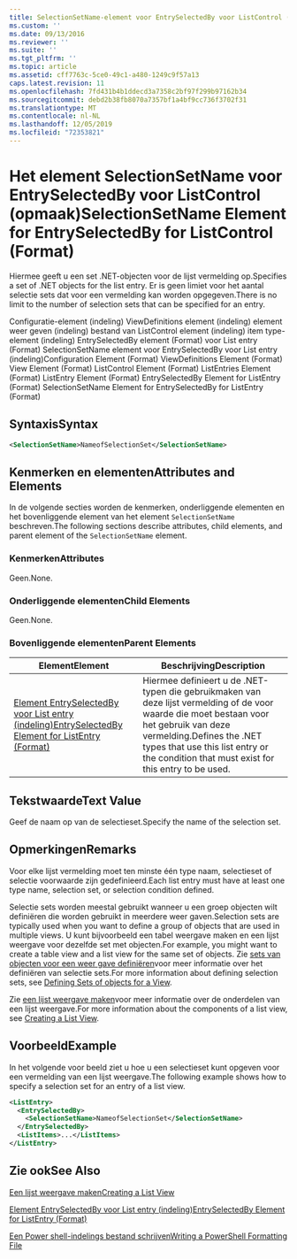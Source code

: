 ```yaml
---
title: SelectionSetName-element voor EntrySelectedBy voor ListControl (indeling) | Microsoft Docs
ms.custom: ''
ms.date: 09/13/2016
ms.reviewer: ''
ms.suite: ''
ms.tgt_pltfrm: ''
ms.topic: article
ms.assetid: cff7763c-5ce0-49c1-a480-1249c9f57a13
caps.latest.revision: 11
ms.openlocfilehash: 7fd431b4b1ddecd3a7358c2bf97f299b97162b34
ms.sourcegitcommit: debd2b38fb8070a7357bf1a4bf9cc736f3702f31
ms.translationtype: MT
ms.contentlocale: nl-NL
ms.lasthandoff: 12/05/2019
ms.locfileid: "72353821"
---
```

# <a name="selectionsetname-element-for-entryselectedby-for-listcontrol-format"></a><span data-ttu-id="f68ca-102">Het element SelectionSetName voor EntrySelectedBy voor ListControl (opmaak)</span><span class="sxs-lookup"><span data-stu-id="f68ca-102">SelectionSetName Element for EntrySelectedBy for ListControl (Format)</span></span>

<span data-ttu-id="f68ca-103">Hiermee geeft u een set .NET-objecten voor de lijst vermelding op.</span><span class="sxs-lookup"><span data-stu-id="f68ca-103">Specifies a set of .NET objects for the list entry.</span></span> <span data-ttu-id="f68ca-104">Er is geen limiet voor het aantal selectie sets dat voor een vermelding kan worden opgegeven.</span><span class="sxs-lookup"><span data-stu-id="f68ca-104">There is no limit to the number of selection sets that can be specified for an entry.</span></span>

<span data-ttu-id="f68ca-105">Configuratie-element (indeling) ViewDefinitions element (indeling) element weer geven (indeling) bestand van ListControl element (indeling) item type-element (indeling) EntrySelectedBy element (Format) voor List entry (Format) SelectionSetName element voor EntrySelectedBy voor List entry (indeling)</span><span class="sxs-lookup"><span data-stu-id="f68ca-105">Configuration Element (Format) ViewDefinitions Element (Format) View Element (Format) ListControl Element (Format) ListEntries Element (Format) ListEntry Element (Format) EntrySelectedBy Element for ListEntry (Format) SelectionSetName Element for EntrySelectedBy for ListEntry (Format)</span></span>

## <a name="syntax"></a><span data-ttu-id="f68ca-106">Syntaxis</span><span class="sxs-lookup"><span data-stu-id="f68ca-106">Syntax</span></span>

```xml
<SelectionSetName>NameofSelectionSet</SelectionSetName>
```

## <a name="attributes-and-elements"></a><span data-ttu-id="f68ca-107">Kenmerken en elementen</span><span class="sxs-lookup"><span data-stu-id="f68ca-107">Attributes and Elements</span></span>

<span data-ttu-id="f68ca-108">In de volgende secties worden de kenmerken, onderliggende elementen en het bovenliggende element van het element `SelectionSetName` beschreven.</span><span class="sxs-lookup"><span data-stu-id="f68ca-108">The following sections describe attributes, child elements, and parent element of the `SelectionSetName` element.</span></span>

### <a name="attributes"></a><span data-ttu-id="f68ca-109">Kenmerken</span><span class="sxs-lookup"><span data-stu-id="f68ca-109">Attributes</span></span>

<span data-ttu-id="f68ca-110">Geen.</span><span class="sxs-lookup"><span data-stu-id="f68ca-110">None.</span></span>

### <a name="child-elements"></a><span data-ttu-id="f68ca-111">Onderliggende elementen</span><span class="sxs-lookup"><span data-stu-id="f68ca-111">Child Elements</span></span>

<span data-ttu-id="f68ca-112">Geen.</span><span class="sxs-lookup"><span data-stu-id="f68ca-112">None.</span></span>

### <a name="parent-elements"></a><span data-ttu-id="f68ca-113">Bovenliggende elementen</span><span class="sxs-lookup"><span data-stu-id="f68ca-113">Parent Elements</span></span>

|<span data-ttu-id="f68ca-114">Element</span><span class="sxs-lookup"><span data-stu-id="f68ca-114">Element</span></span>|<span data-ttu-id="f68ca-115">Beschrijving</span><span class="sxs-lookup"><span data-stu-id="f68ca-115">Description</span></span>|
|-------------|-----------------|
|[<span data-ttu-id="f68ca-116">Element EntrySelectedBy voor List entry (indeling)</span><span class="sxs-lookup"><span data-stu-id="f68ca-116">EntrySelectedBy Element for ListEntry (Format)</span></span>](./entryselectedby-element-for-listentry-for-listcontrol-format.md)|<span data-ttu-id="f68ca-117">Hiermee definieert u de .NET-typen die gebruikmaken van deze lijst vermelding of de voor waarde die moet bestaan voor het gebruik van deze vermelding.</span><span class="sxs-lookup"><span data-stu-id="f68ca-117">Defines the .NET types that use this list entry or the condition that must exist for this entry to be used.</span></span>|

## <a name="text-value"></a><span data-ttu-id="f68ca-118">Tekstwaarde</span><span class="sxs-lookup"><span data-stu-id="f68ca-118">Text Value</span></span>

<span data-ttu-id="f68ca-119">Geef de naam op van de selectieset.</span><span class="sxs-lookup"><span data-stu-id="f68ca-119">Specify the name of the selection set.</span></span>

## <a name="remarks"></a><span data-ttu-id="f68ca-120">Opmerkingen</span><span class="sxs-lookup"><span data-stu-id="f68ca-120">Remarks</span></span>

<span data-ttu-id="f68ca-121">Voor elke lijst vermelding moet ten minste één type naam, selectieset of selectie voorwaarde zijn gedefinieerd.</span><span class="sxs-lookup"><span data-stu-id="f68ca-121">Each list entry must have at least one type name, selection set, or selection condition defined.</span></span>

<span data-ttu-id="f68ca-122">Selectie sets worden meestal gebruikt wanneer u een groep objecten wilt definiëren die worden gebruikt in meerdere weer gaven.</span><span class="sxs-lookup"><span data-stu-id="f68ca-122">Selection sets are typically used when you want to define a group of objects that are used in multiple views.</span></span> <span data-ttu-id="f68ca-123">U kunt bijvoorbeeld een tabel weergave maken en een lijst weergave voor dezelfde set met objecten.</span><span class="sxs-lookup"><span data-stu-id="f68ca-123">For example, you might want to create a table view and a list view for the same set of objects.</span></span> <span data-ttu-id="f68ca-124">Zie [sets van objecten voor een weer gave definiëren](./defining-selection-sets.md)voor meer informatie over het definiëren van selectie sets.</span><span class="sxs-lookup"><span data-stu-id="f68ca-124">For more information about defining selection sets, see [Defining Sets of objects for a View](./defining-selection-sets.md).</span></span>

<span data-ttu-id="f68ca-125">Zie [een lijst weergave maken](./creating-a-list-view.md)voor meer informatie over de onderdelen van een lijst weergave.</span><span class="sxs-lookup"><span data-stu-id="f68ca-125">For more information about the components of a list view, see [Creating a List View](./creating-a-list-view.md).</span></span>

## <a name="example"></a><span data-ttu-id="f68ca-126">Voorbeeld</span><span class="sxs-lookup"><span data-stu-id="f68ca-126">Example</span></span>

<span data-ttu-id="f68ca-127">In het volgende voor beeld ziet u hoe u een selectieset kunt opgeven voor een vermelding van een lijst weergave.</span><span class="sxs-lookup"><span data-stu-id="f68ca-127">The following example shows how to specify a selection set for an entry of a list view.</span></span>

```xml
<ListEntry>
  <EntrySelectedBy>
    <SelectionSetName>NameofSelectionSet</SelectionSetName>
  </EntrySelectedBy>
  <ListItems>...</ListItems>
</ListEntry>
```

## <a name="see-also"></a><span data-ttu-id="f68ca-128">Zie ook</span><span class="sxs-lookup"><span data-stu-id="f68ca-128">See Also</span></span>

[<span data-ttu-id="f68ca-129">Een lijst weergave maken</span><span class="sxs-lookup"><span data-stu-id="f68ca-129">Creating a List View</span></span>](./creating-a-list-view.md)

[<span data-ttu-id="f68ca-130">Element EntrySelectedBy voor List entry (indeling)</span><span class="sxs-lookup"><span data-stu-id="f68ca-130">EntrySelectedBy Element for ListEntry (Format)</span></span>](./entryselectedby-element-for-listentry-for-listcontrol-format.md)

[<span data-ttu-id="f68ca-131">Een Power shell-indelings bestand schrijven</span><span class="sxs-lookup"><span data-stu-id="f68ca-131">Writing a PowerShell Formatting File</span></span>](./writing-a-powershell-formatting-file.md)
